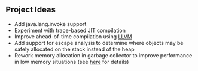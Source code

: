 ## Project Ideas

* Add java.lang.invoke support
* Experiment with trace-based JIT compilation
* Improve ahead-of-time compilation using [LLVM](http://llvm.org/)
* Add support for escape analysis to determine where objects may be safely
allocated on the stack instead of the heap
* Rework memory allocation in garbage collector to improve performance in
low memory situations (see [here](http://groups.google.com/group/avian/browse_thread/thread/5b3f13bf198334b3) for details)
